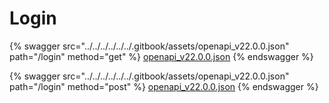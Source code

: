 # Login

{% swagger src="../../../../../../.gitbook/assets/openapi_v22.0.0.json" path="/login" method="get" %}
[openapi_v22.0.0.json](../../../../../../.gitbook/assets/openapi_v22.0.0.json)
{% endswagger %}

{% swagger src="../../../../../../.gitbook/assets/openapi_v22.0.0.json" path="/login" method="post" %}
[openapi_v22.0.0.json](../../../../../../.gitbook/assets/openapi_v22.0.0.json)
{% endswagger %}
